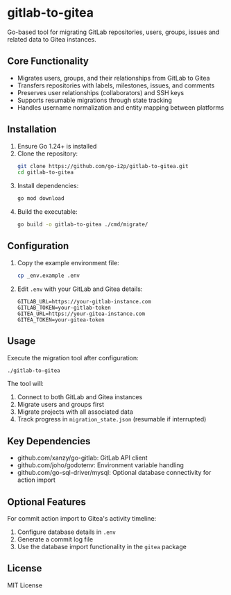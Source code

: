 # gitlab-to-gitea

Go-based tool for migrating GitLab repositories, users, groups, issues and related data to Gitea instances.

## Core Functionality

- Migrates users, groups, and their relationships from GitLab to Gitea
- Transfers repositories with labels, milestones, issues, and comments
- Preserves user relationships (collaborators) and SSH keys
- Supports resumable migrations through state tracking
- Handles username normalization and entity mapping between platforms

## Installation

1. Ensure Go 1.24+ is installed
2. Clone the repository:
   ```bash
   git clone https://github.com/go-i2p/gitlab-to-gitea.git
   cd gitlab-to-gitea
   ```
3. Install dependencies:
   ```bash
   go mod download
   ```
4. Build the executable:
   ```bash
   go build -o gitlab-to-gitea ./cmd/migrate/
   ```

## Configuration

1. Copy the example environment file:
   ```bash
   cp _env.example .env
   ```
2. Edit `.env` with your GitLab and Gitea details:
   ```
   GITLAB_URL=https://your-gitlab-instance.com
   GITLAB_TOKEN=your-gitlab-token
   GITEA_URL=https://your-gitea-instance.com
   GITEA_TOKEN=your-gitea-token
   ```

## Usage

Execute the migration tool after configuration:

```bash
./gitlab-to-gitea
```

The tool will:
1. Connect to both GitLab and Gitea instances
2. Migrate users and groups first
3. Migrate projects with all associated data
4. Track progress in `migration_state.json` (resumable if interrupted)

## Key Dependencies

- github.com/xanzy/go-gitlab: GitLab API client
- github.com/joho/godotenv: Environment variable handling
- github.com/go-sql-driver/mysql: Optional database connectivity for action import

## Optional Features

For commit action import to Gitea's activity timeline:
1. Configure database details in `.env`
2. Generate a commit log file
3. Use the database import functionality in the `gitea` package

## License

MIT License